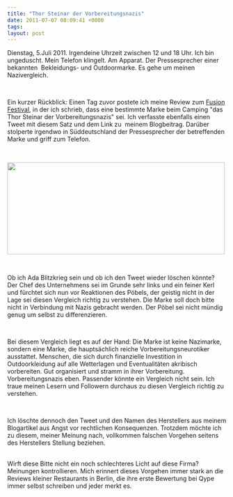 ```yaml
---
title: "Thor Steinar der Vorbereitungsnazis"
date: 2011-07-07 08:09:41 +0000
tags: 
layout: post
---
```

<p>
	Dienstag, 5.Juli 2011. Irgendeine Uhrzeit zwischen 12 und 18 Uhr. Ich bin ungeduscht. Mein Telefon klingelt. Am Apparat.&nbsp;Der Pressesprecher einer bekannten &nbsp;Bekleidungs- und Outdoormarke. Es gehe um meinen Nazivergleich.</p>
<p>
	&nbsp;</p>
<p>
	Ein kurzer Rückblick: Einen Tag zuvor postete ich meine Review zum <a href="http://textkrieg.de/2011/07/04/fusion-festival-2011">Fusion Festival</a>, in der ich schrieb, dass eine bestimmte Marke beim Camping &quot;das Thor Steinar der Vorbereitungsnazis&quot; sei. Ich verfasste ebenfalls einen Tweet mit diesem Satz und dem Link zu &nbsp;meinem Blogbeitrag. Darüber stolperte irgendwo in Süddeutschland der Pressesprecher der betreffenden Marke und griff zum Telefon.</p>
<p>
	&nbsp;</p>
<p>
	<img alt="" height="211" src="/files/steinar.jpg" width="500" /></p>
<p>
	&nbsp;</p>
<p>
	Ob ich Ada Blitzkrieg sein und ob ich den Tweet wieder löschen könnte? Der Chef des Unternehmens sei im Grunde sehr links und ein feiner Kerl und fürchtet sich nun vor Reaktionen des Pöbels, der geistig nicht in der Lage sei diesen Vergleich richtig zu verstehen. Die Marke soll doch bitte nicht in Verbindung mit Nazis gebracht werden. Der Pöbel sei nicht mündig genug um selbst zu differenzieren.&nbsp;</p>
<p>
	&nbsp;</p>
<p>
	Bei diesem Vergleich liegt es auf der Hand: Die Marke ist keine Nazimarke, sondern eine Marke, die hauptsächlich reiche Vorbereitungsneurotiker ausstattet. Menschen, die sich durch finanzielle Investition in Outdoorkleidung auf alle Wetterlagen und Eventualitäten akribisch vorbereiten. Gut organisiert und stramm in ihrer Vorbereitung. Vorbereitungsnazis eben. Passender könnte ein Vergleich nicht sein. Ich traue meinen Lesern und Followern durchaus zu diesen Vergleich richtig zu verstehen.</p>
<p>
	&nbsp;</p>
<p>
	Ich löschte dennoch den Tweet und den Namen des Herstellers aus meinem Blogartikel aus Angst vor rechtlichen Konsequenzen. Trotzdem möchte ich zu diesem, meiner Meinung nach, vollkommen falschen Vorgehen seitens des Herstellers Stellung beziehen.</p>
<p>
	<br />
	Wirft diese Bitte nicht ein noch schlechteres Licht auf diese Firma? Meinungen kontrollieren. Mich erinnert dieses Vorgehen immer stark an die Reviews kleiner Restaurants in Berlin, die ihre erste Bewertung bei Qype immer selbst schreiben und jeder merkt es.&nbsp;</p>

